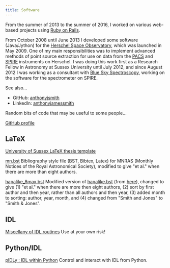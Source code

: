 ```yaml
---
title: Software
---
```

From the summer of 2013 to the summer of 2016, I worked on various web-based projects using [Ruby on Rails](http://rubyonrails.org/).

From October 2008 until June 2013 I developed some software (Java/Jython) for the [Herschel Space Observatory](http://sci.esa.int/science-e/www/area/index.cfm?fareaid=16), which was launched in May 2009. One of my main responsibilities was to implement advanced methods of point source extraction for use on data from the [PACS](http://pacs.ster.kuleuven.ac.be/) and [SPIRE](http://www.spire.rl.ac.uk/) instruments on Herschel. I was doing this work first as a Research Fellow in Astronomy at Sussex University until July 2012, and since August 2012 I was working as a consultant with [Blue Sky Spectroscopy](http://blueskyspectroscopy.com/), working on the software for the spectrometer on SPIRE.

See also...

* GitHub: [anthonyjsmith](https://github.com/anthonyjsmith)
* LinkedIn: [anthonyjamessmith](http://www.linkedin.com/in/anthonyjamessmith)

Random bits of code that may be useful to some people...

[GitHub profile](https://github.com/anthonyjsmith/)

## LaTeX

[University of Sussex LaTeX thesis template](https://github.com/anthonyjsmith/usthesis)

[mn.bst](mn.bst) Bibliography style file (BST, Bibtex, Latex) for MNRAS (Monthly Notices of the Royal Astronomical Society), modified to give "et al." when there are more than eight authors.

[hapalike_8max.bst](hapalike_8max.bst) Modified version of [hapalike.bst](http://arxiv.org/hypertex/bibstyles/hapalike.bst) (from [here](http://arxiv.org/hypertex/bibstyles/)), changed to give (1) "et al." when there are more then eight authors, (2) sort by first author and then year, rather than all authors and then year, (3) added month to sorting: author, year, month, and (4) changed from "Smith and Jones" to "Smith &amp; Jones".

## IDL

[Miscellany of IDL routines](http://www.anthonysmith.me.uk/ajs/) Use at your own risk!

## Python/IDL

[pIDLy : IDL within Python](https://github.com/anthonyjsmith/pIDLy) Control and interact with IDL from Python.

